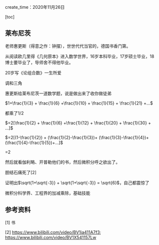 create_time：2020年11月26日

[toc]

## 莱布尼茨

老师惠更斯（得意之作：钟摆），世世代代当官的，德国书香门第。

从阅读欧几里得《几何原本》进入数学世界，16岁本科毕业，17岁硕士毕业，18博士要毕业了，导师舍不得他毕业。

20岁写《论组合数》一生所爱

调和三角



惠更斯给莱布尼茨一道数学题，说是做出来了收你做徒弟

$1+\frac{1}{3} + \frac{1}{6} +\frac{1}{10} + \frac{1}{15} + \frac{1}{21} +...$

都乘了1/2

$=2[\frac{1}{2} + \frac{1}{6} +\frac{1}{12} + \frac{1}{20} + \frac{1}{30} + ...]$

$=2[(1-\frac{1}{2}) + (\frac{1}{2}-\frac{1}{3})+ (\frac{1}{3}-\frac{1}{4})+ (\frac{1}{4}-\frac{1}{5})+...]$

=2



然后就看伽利略、开普勒他们的书，然后微积分呼之欲出了。

胆结石痛死了[2]

证明出$\sqrt{1+\sqrt{-3}} + \sqrt{1+\sqrt{-3}} = \sqrt{6}$，自己都震惊了



微积分科学界、工程界的加减乘除，基础技能







## 参考资料

[1] 书

[2] https://www.bilibili.com/video/BV1ja411A7f3; https://www.bilibili.com/video/BV1X541157Lw

